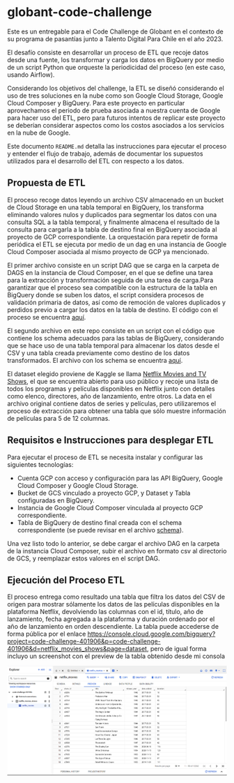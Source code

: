 # globant-code-challenge
Este es un entregable para el Code Challenge de Globant en el contexto de su programa de pasantías junto a Talento Digital Para Chile en el año 2023.

El desafío consiste en desarrollar un proceso de ETL que recoje datos desde una fuente, los transformar y carga los datos en BigQuery por medio de un script Python que orqueste la periodicidad del proceso (en este caso, usando Airflow).

Considerando los objetivos del challenge, la ETL se diseñó considerando el uso de tres soluciones en la nube como son Google Cloud Storage, Google Cloud Composer y BigQuery. Para este proyecto en particular aprovechamos el periodo de prueba asociada a nuestra cuenta de Google para hacer uso del ETL, pero para futuros intentos de replicar este proyecto se deberían considerar aspectos como los costos asociados a los servicios en la nube de Google.

Este documento `README.md` detalla las instrucciones para ejecutar el proceso y entender el flujo de trabajo, además de documentar los supuestos utilizados para el desarrollo del ETL con respecto a los datos.

## Propuesta de ETL
El proceso recoge datos leyendo un archivo CSV almacenado en un bucket de Cloud Storage en una tabla temporal en BigQuery, los transforma eliminando valores nulos y duplicados para segmentar los datos con una consulta SQL a la tabla temporal, y finalmente almacena el resultado de la consulta para cargarla a la tabla de destino final en BigQuery asociada al proyecto de GCP correspondiente. La orquestación para repetir de forma periódica el ETL se ejecuta por medio de un dag en una instancia de Google Cloud Composer asociada al mismo proyecto de GCP ya mencionado.

El primer archivo consiste en un script DAG que se carga en la carpeta de DAGS en la instancia de Cloud Composer, en el que se define una tarea para la extracción y transformación seguida de una tarea de carga.Para garantizar que el proceso sea compatible con la estructura de la tabla en BigQuery donde se suben los datos, el script considera procesos de validación primaria de datos, así como de remoción de valores duplicados y perdidos previo a cargar los datos en la tabla de destino. El código con el proceso se encuentra [aquí](dag.py).

El segundo archivo en este repo consiste en un script con el código que contiene los schema adecuados para las tablas de BigQuery, considerando que se hace uso de una tabla temporal para almacenar los datos desde el CSV y una tabla creada previamente como destino de los datos transformados. El archivo con los schema se encuentra [aquí](schema.py).


El dataset elegido proviene de Kaggle se llama [Netflix Movies and TV Shows](https://www.kaggle.com/datasets/shivamb/netflix-shows), el que se encuentra abierto para uso público y recoje una lista de todos los programas y películas disponibles en Netflix junto con detalles como elenco, directores, año de lanzamiento, entre otros. La data en el archivo original contiene datos de series y películas, pero utilizaremos el proceso de extracción para obtener una tabla que sólo muestre información de películas para 5 de 12 columnas.

## Requisitos e Instrucciones para desplegar ETL
Para ejecutar el proceso de ETL se necesita instalar y configurar las siguientes tecnologías:
* Cuenta GCP con acceso y configuración para las API BigQuery, Google Cloud Composer y Google Cloud Storage.
* Bucket de GCS vinculado a proyecto GCP, y Dataset y Tabla configuradas en BigQuery.
* Instancia de Google Cloud Composer vinculada al proyecto GCP correspondiente.
* Tabla de BigQuery de destino final creada con el schema correspondiente (se puede revisar en el archivo [schema](schema.py)).

Una vez listo todo lo anterior, se debe cargar el archivo DAG en la carpeta de la instancia Cloud Composer, subir el archivo en formato csv al directorio de GCS, y reemplazar estos valores en el script DAG.

## Ejecución del Proceso ETL

El proceso entrega como resultado una tabla que filtra los datos del CSV de origen para mostrar sólamente los datos de las películas disponibles en la plataforma Netflix, devolviendo las columnas con el id, título, año de lanzamiento, fecha agregada a la plataforma y duración ordenado por el año de lanzamiento en orden descendiente. La tabla puede accederse de forma pública por el enlace https://console.cloud.google.com/bigquery?project=code-challenge-401906&p=code-challenge-401906&d=netflix_movies_shows&page=dataset, pero de igual forma incluyo un screenshot con el preview de la tabla obtenido desde mi consola

![SS](https://github.com/diego-solar/globant-code-challenge/blob/main/tablafinal.png?raw=true)


